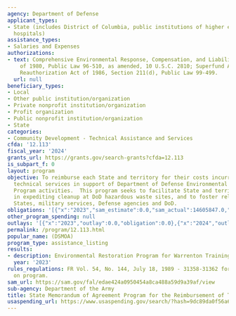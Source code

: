 ```yaml
---
agency: Department of Defense
applicant_types:
- State (includes District of Columbia, public institutions of higher education and
  hospitals)
assistance_types:
- Salaries and Expenses
authorizations:
- text: Comprehensive Environmental Response, Compensation, and Liability Act (CERCLA)
    of 1980, Public Law 96-510, as amended, 10 U.S.C. 2810; Superfund Amendments and
    Reauthorization Act of 1986, Section 211(d), Public Law 99-499.
  url: null
beneficiary_types:
- Local
- Other public institution/organization
- Private nonprofit institution/organization
- Profit organization
- Public nonprofit institution/organization
- State
categories:
- Community Development - Technical Assistance and Services
cfda: '12.113'
fiscal_year: '2024'
grants_url: https://grants.gov/search-grants?cfda=12.113
is_subpart_f: 0
layout: program
objective: To reimburse each State and territory for their costs incurred by providing
  technical services in support of Department of Defense Environmental Restoration
  Program activities.  This program seeks to facilitate State and territory participation
  in expediting cleanup at DoD hazardous waste sites, and to foster relations between
  States, military services, Defense agencies and DoD.
obligations: '[{"x":"2023","sam_estimate":0.0,"sam_actual":14605847.0,"usa_spending_actual":28125121.03},{"x":"2024","sam_estimate":0.0,"sam_actual":72150570.0,"usa_spending_actual":149512313.22},{"x":"2025","sam_estimate":0.0,"sam_actual":0.0,"usa_spending_actual":0.0}]'
other_program_spending: null
outlays: '[{"x":"2023","outlay":0.0,"obligation":0.0},{"x":"2024","outlay":0.0,"obligation":140435526.08},{"x":"2025","outlay":0.0,"obligation":0.0}]'
permalink: /program/12.113.html
popular_name: (DSMOA)
program_type: assistance_listing
results:
- description: Environmental Restoration Program for Warrenton Training Center
  year: '2023'
rules_regulations: FR Vol. 54, No. 144, July 18, 1989 - 31358-31362 for detailed information
  on program.
sam_url: https://sam.gov/fal/edae424a0950454a8ca488a59d9a39af/view
sub-agency: Department of the Army
title: State Memorandum of Agreement Program for the Reimbursement of Technical Services
usaspending_url: https://www.usaspending.gov/search/?hash=9dc89da0f56a618e8e456be2a890e0da
---
```

